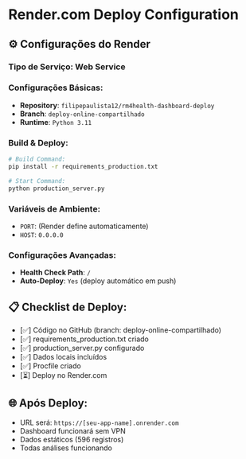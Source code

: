 # Render.com Deploy Configuration

## ⚙️ Configurações do Render

### **Tipo de Serviço**: Web Service

### **Configurações Básicas**:
- **Repository**: `filipepaulista12/rm4health-dashboard-deploy`
- **Branch**: `deploy-online-compartilhado`
- **Runtime**: `Python 3.11`

### **Build & Deploy**:
```bash
# Build Command:
pip install -r requirements_production.txt

# Start Command:
python production_server.py
```

### **Variáveis de Ambiente**:
- `PORT`: (Render define automaticamente)
- `HOST`: `0.0.0.0`

### **Configurações Avançadas**:
- **Health Check Path**: `/`
- **Auto-Deploy**: `Yes` (deploy automático em push)

## 📋 Checklist de Deploy:

- [✅] Código no GitHub (branch: deploy-online-compartilhado)
- [✅] requirements_production.txt criado
- [✅] production_server.py configurado
- [✅] Dados locais incluídos
- [✅] Procfile criado
- [⏳] Deploy no Render.com

## 🌐 Após Deploy:

- URL será: `https://[seu-app-name].onrender.com`
- Dashboard funcionará sem VPN
- Dados estáticos (596 registros)
- Todas análises funcionando
